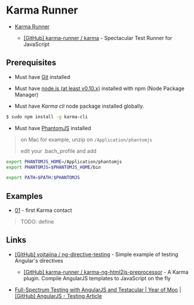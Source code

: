 # Karma Runner

* [Karma Runner](https://karma-runner.github.io/)

  * [[GitHub] karma-runner / karma](https://github.com/karma-runner/karma) - Spectacular Test Runner for JavaScript


## Prerequisites

* Must have [Git](http://git-scm.com/) installed

* Must have [node.js (at least v0.10.x)](http://nodejs.org/) installed with npm (Node Package Manager)

* Must have *Karma cli* node package installed globally.

```bash
$ sudo npm install -g karma-cli
```

* Must have [PhantomJS](http://phantomjs.org/) installed

> on Mac for example, unzip on `/Application/phantomjs`
>
> edit your .bach_profile and add

```bash
export PHANTOMJS_HOME=/Application/phantomjs
export PHANTOMJS=$PHANTOMJS_HOME/bin

export PATH=$PATH:$PHANTOMJS
```


## Examples

* [01](01) - first Karma contact

> TODO: define


## Links

* [[GitHub] vojtajina / ng-directive-testing](https://github.com/vojtajina/ng-directive-testing) - Simple example of testing Angular's directives

  * [[GitHub] karma-runner / karma-ng-html2js-preprocessor](https://github.com/karma-runner/karma-ng-html2js-preprocessor) - A Karma plugin. Compile AngularJS templates to JavaScript on the fly

* [Full-Spectrum Testing with AngularJS and Testacular | Year of Moo](http://www.yearofmoo.com/2013/01/full-spectrum-testing-with-angularjs-and-testacular.html) | [[GitHub] AngularJS - Testing Article](https://github.com/yearofmoo-articles/AngularJS-Testing-Article)
